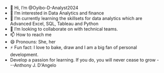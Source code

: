 - 👋 Hi, I’m @Oyibo-D-Analyst2024
- 👀 I’m interested in Data Analytics and finance
- 🌱 I’m currently learning the skillsets for data analytics which are Advanced Excel, SQL, Tableau and Python
- 💞️ I’m looking to collaborate on with technical teams.
- 📫 How to reach me 
- 😄 Pronouns: She, her
- ⚡ Fun fact: I love to bake, draw and I am a big fan of personal development.
- Develop a passion for learning. If you do, you will never cease to grow ---Anthony J. D'Angelo
<!---
Oyibo-D-Analyst2024/Oyibo-D-Analyst2024 is a ✨ special ✨ repository because its `README.md` (this file) appears on your GitHub profile.
You can click the Preview link to take a look at your changes.
--->
